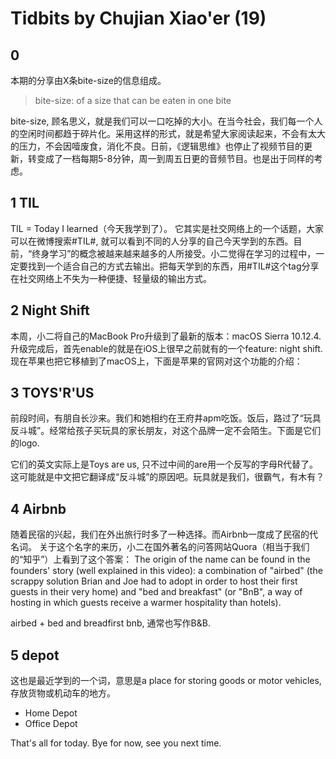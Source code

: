 # Tidbits by Chujian Xiao'er (19)

## 0
本期的分享由X条bite-size的信息组成。

> bite-size:
> of a size that can be eaten in one bite

bite-size, 顾名思义，就是我们可以一口吃掉的大小。在当今社会，我们每一个人的空闲时间都趋于碎片化。采用这样的形式，就是希望大家阅读起来，不会有太大的压力，不会因噎废食，消化不良。日前，《逻辑思维》也停止了视频节目的更新，转变成了一档每期5-8分钟，周一到周五日更的音频节目。也是出于同样的考虑。

## 1 TIL
TIL = Today I learned（今天我学到了）。 它其实是社交网络上的一个话题，大家可以在微博搜索#TIL#, 就可以看到不同的人分享的自己今天学到的东西。目前，“终身学习”的概念被越来越来越多的人所接受。小二觉得在学习的过程中，一定要找到一个适合自己的方式去输出。把每天学到的东西，用#TIL#这个tag分享在社交网络上不失为一种便捷、轻量级的输出方式。

## 2 Night Shift
本周，小二将自己的MacBook Pro升级到了最新的版本：macOS Sierra 10.12.4. 升级完成后，首先enable的就是在iOS上很早之前就有的一个feature: night shift. 现在苹果也把它移植到了macOS上，下面是苹果的官网对这个功能的介绍：



## 3 TOYS'R'US
前段时间，有朋自长沙来。我们和她相约在王府井apm吃饭。饭后，路过了“玩具反斗城”。经常给孩子买玩具的家长朋友，对这个品牌一定不会陌生。下面是它们的logo.

它们的英文实际上是Toys are us, 只不过中间的are用一个反写的字母R代替了。这可能就是中文把它翻译成“反斗城”的原因吧。玩具就是我们，很霸气，有木有？

## 4 Airbnb
随着民宿的兴起，我们在外出旅行时多了一种选择。而Airbnb一度成了民宿的代名词。
关于这个名字的来历，小二在国外著名的问答网站Quora（相当于我们的“知乎”）上看到了这个答案：
The origin of the name can be found in the founders' story (well explained in this video): a combination of "airbed" (the scrappy solution Brian and Joe had to adopt in order to host their first guests in their very home) and "bed and breakfast" (or "BnB", a way of hosting in which guests receive a warmer hospitality than hotels).

airbed + bed and breadfirst
bnb, 通常也写作B&B.

## 5 depot
这也是最近学到的一个词，意思是a place for storing goods or motor vehicles, 存放货物或机动车的地方。
* Home Depot
* Office Depot

That's all for today.
Bye for now, see you next time.
